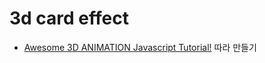 # 3d card effect

- [Awesome 3D ANIMATION Javascript Tutorial!](https://www.youtube.com/watch?v=XK7T3mY1V-w) 따라 만들기
